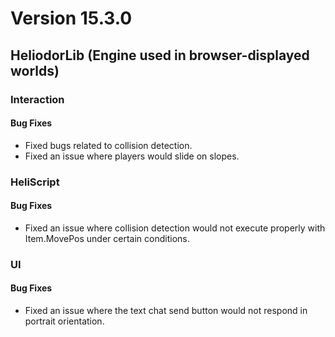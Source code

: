 # Version 15.3.0

## HeliodorLib (Engine used in browser-displayed worlds)

### Interaction

#### Bug Fixes

- Fixed bugs related to collision detection.
- Fixed an issue where players would slide on slopes.

### HeliScript

#### Bug Fixes

- Fixed an issue where collision detection would not execute properly with Item.MovePos under certain conditions.

### UI

#### Bug Fixes

- Fixed an issue where the text chat send button would not respond in portrait orientation.
